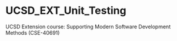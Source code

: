 # UCSD_EXT_Unit_Testing
UCSD Extension course: Supporting Modern Software Development Methods (CSE-40691)
